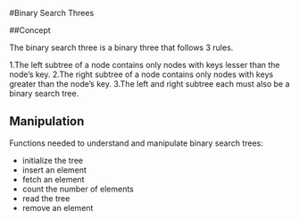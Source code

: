 #Binary Search Threes


##Concept

The binary search three is a binary three that follows 3 rules.

1.The left subtree of a node contains only nodes with keys lesser than the node’s key.
2.The right subtree of a node contains only nodes with keys greater than the node’s key.
3.The left and right subtree each must also be a binary search tree.


## Manipulation

Functions needed to understand and manipulate binary search trees:

* initialize the tree
* insert an element
* fetch an element
* count the number of elements
* read the tree
* remove an element

